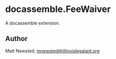 # docassemble.FeeWaiver

A docassemble extension.

## Author

Matt Newsted, mnewsted@illinoislegalaid.org


